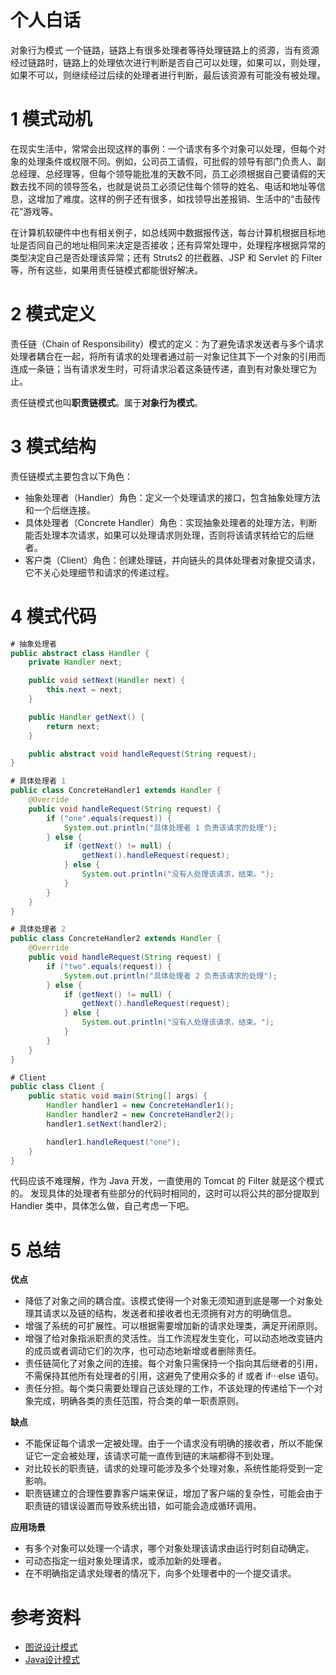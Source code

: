 # 个人白话
对象行为模式
一个链路，链路上有很多处理者等待处理链路上的资源，当有资源经过链路时，链路上的处理依次进行判断是否自己可以处理，如果可以，则处理，如果不可以，则继续经过后续的处理者进行判断，最后该资源有可能没有被处理。

# 1 模式动机
在现实生活中，常常会出现这样的事例：一个请求有多个对象可以处理，但每个对象的处理条件或权限不同。例如，公司员工请假，可批假的领导有部门负责人、副总经理、总经理等，但每个领导能批准的天数不同，员工必须根据自己要请假的天数去找不同的领导签名，也就是说员工必须记住每个领导的姓名、电话和地址等信息，这增加了难度。这样的例子还有很多，如找领导出差报销、生活中的“击鼓传花”游戏等。

在计算机软硬件中也有相关例子，如总线网中数据报传送，每台计算机根据目标地址是否同自己的地址相同来决定是否接收；还有异常处理中，处理程序根据异常的类型决定自己是否处理该异常；还有 Struts2 的拦截器、JSP 和 Servlet 的 Filter 等，所有这些，如果用责任链模式都能很好解决。

# 2 模式定义
责任链（Chain of Responsibility）模式的定义：为了避免请求发送者与多个请求处理者耦合在一起，将所有请求的处理者通过前一对象记住其下一个对象的引用而连成一条链；当有请求发生时，可将请求沿着这条链传递，直到有对象处理它为止。

责任链模式也叫**职责链模式**。属于**对象行为模式**。

# 3 模式结构
责任链模式主要包含以下角色：

- 抽象处理者（Handler）角色：定义一个处理请求的接口，包含抽象处理方法和一个后继连接。
- 具体处理者（Concrete Handler）角色：实现抽象处理者的处理方法，判断能否处理本次请求，如果可以处理请求则处理，否则将该请求转给它的后继者。
- 客户类（Client）角色：创建处理链，并向链头的具体处理者对象提交请求，它不关心处理细节和请求的传递过程。

# 4 模式代码
```java
# 抽象处理者
public abstract class Handler {
    private Handler next;

    public void setNext(Handler next) {
        this.next = next;
    }

    public Handler getNext() {
        return next;
    }

    public abstract void handleRequest(String request);
}

# 具体处理者 1
public class ConcreteHandler1 extends Handler {
    @Override
    public void handleRequest(String request) {
        if ("one".equals(request)) {
            System.out.println("具体处理者 1 负责该请求的处理");
        } else {
            if (getNext() != null) {
                getNext().handleRequest(request);
            } else {
                System.out.println("没有人处理该请求，结束。");
            }
        }
    }
}

# 具体处理者 2
public class ConcreteHandler2 extends Handler {
    @Override
    public void handleRequest(String request) {
        if ("two".equals(request)) {
            System.out.println("具体处理者 2 负责该请求的处理");
        } else {
            if (getNext() != null) {
                getNext().handleRequest(request);
            } else {
                System.out.println("没有人处理该请求，结束。");
            }
        }
    }
}

# Client
public class Client {
    public static void main(String[] args) {
        Handler handler1 = new ConcreteHandler1();
        Handler handler2 = new ConcreteHandler2();
        handler1.setNext(handler2);

        handler1.handleRequest("one");
    }
}
```
代码应该不难理解，作为 Java 开发，一直使用的 Tomcat 的 Filter 就是这个模式的。
发现具体的处理者有些部分的代码时相同的，这时可以将公共的部分提取到 Handler 类中，具体怎么做，自己考虑一下吧。

# 5 总结

**优点**

- 降低了对象之间的耦合度。该模式使得一个对象无须知道到底是哪一个对象处理其请求以及链的结构，发送者和接收者也无须拥有对方的明确信息。
- 增强了系统的可扩展性。可以根据需要增加新的请求处理类，满足开闭原则。
- 增强了给对象指派职责的灵活性。当工作流程发生变化，可以动态地改变链内的成员或者调动它们的次序，也可动态地新增或者删除责任。
- 责任链简化了对象之间的连接。每个对象只需保持一个指向其后继者的引用，不需保持其他所有处理者的引用，这避免了使用众多的 if 或者 if···else 语句。
- 责任分担。每个类只需要处理自己该处理的工作，不该处理的传递给下一个对象完成，明确各类的责任范围，符合类的单一职责原则。

**缺点**

- 不能保证每个请求一定被处理。由于一个请求没有明确的接收者，所以不能保证它一定会被处理，该请求可能一直传到链的末端都得不到处理。
- 对比较长的职责链，请求的处理可能涉及多个处理对象，系统性能将受到一定影响。
- 职责链建立的合理性要靠客户端来保证，增加了客户端的复杂性，可能会由于职责链的错误设置而导致系统出错，如可能会造成循环调用。

**应用场景**

- 有多个对象可以处理一个请求，哪个对象处理该请求由运行时刻自动确定。
- 可动态指定一组对象处理请求，或添加新的处理者。
- 在不明确指定请求处理者的情况下，向多个处理者中的一个提交请求。

# 参考资料

- [图说设计模式](https://design-patterns.readthedocs.io/zh_CN/latest/index.html)
- [Java设计模式](http://c.biancheng.net/view/1317.html)